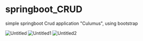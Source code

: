 # springboot_CRUD
simple springboot Crud application "Culumus", using bootstrap 

![Untitled](https://user-images.githubusercontent.com/54208116/69224009-cb7f9e00-0ba1-11ea-85d8-588e81c5cbd7.png)
![Untitled1](https://user-images.githubusercontent.com/54208116/69224152-0b468580-0ba2-11ea-9d1d-77360af6f834.png)
![Untitled2](https://user-images.githubusercontent.com/54208116/69224007-cb7f9e00-0ba1-11ea-811f-d1c9a5ee0c21.png)
